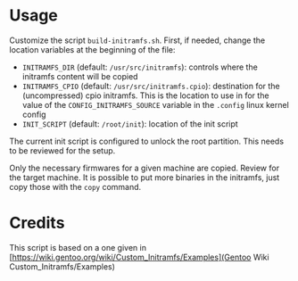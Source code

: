 # Usage

Customize the script `build-initramfs.sh`. First, if needed, change the location variables at the beginning of the file:
- `INITRAMFS_DIR` (default: `/usr/src/initramfs`): controls where the initramfs content will be copied
- `INITRAMFS_CPIO` (default: `/usr/src/initramfs.cpio`): destination for the (uncompressed) cpio initramfs.
  This is the location to use in for the value of the `CONFIG_INITRAMFS_SOURCE` variable in the `.config` linux kernel config
- `INIT_SCRIPT` (default: `/root/init`): location of the init script

The current init script is configured to unlock the root partition. This needs to be reviewed for the setup.

Only the necessary firmwares for a given machine are copied. Review for the target machine.
It is possible to put more binaries in the initramfs, just copy those with the `copy` command.

# Credits

This script is based on a one given in
[https://wiki.gentoo.org/wiki/Custom_Initramfs/Examples](Gentoo Wiki Custom_Initramfs/Examples)
